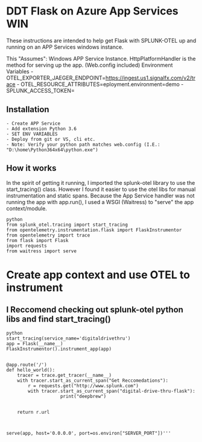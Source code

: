 # DDT Flask on Azure App Services WIN

These instructions are intended to help get Flask with SPLUNK-OTEL up and running on an APP Services windows instance.  

This "Assumes":
     Windows APP Service Instance.
     HttpPlatformHandler is the method for serving up the app.  (Web.config included)
     Environment Variables 
        - OTEL_EXPORTER_JAEGER_ENDPOINT=https://ingest.us1.signalfx.com/v2/trace
        - OTEL_RESOURCE_ATTRIBUTES=eployment.environment=demo
        - SPLUNK_ACCESS_TOKEN=<your access token>


## Installation

    - Create APP Service
    - Add extension Python 3.6
    - SET ENV VARIABLES
    - Deploy from git or VS, cli etc.
    - Note: Verify your python path matches web.config (I.E.: "D:\home\Python364x64\python.exe")


## How it works


In the spirit of getting it running, I imported the splunk-otel library to use the start_tracing() class. However I found it easier to use the otel libs for manual instrumentation and static spans.  Because the App Service handler was not running the app with app.run(), I used a WSGI (Waitress) to "serve"  the app context/module.

    python
    from splunk_otel.tracing import start_tracing
    from opentelemetry.instrumentation.flask import FlaskInstrumentor
    from opentelemetry import trace
    from flask import Flask
    import requests
    from waitress import serve 
    

# Create app context  and use OTEL to instrument

## I Reccomend checking out splunk-otel python libs and find start_tracing()




    python
    start_tracing(service_name='digitaldrivethru')
    app = Flask(__name__)
    FlaskInstrumentor().instrument_app(app)


    @app.route('/')
    def hello_world():
        tracer = trace.get_tracer(__name__)
        with tracer.start_as_current_span("Get Reccomedations"):
            r = requests.get("http://www.splunk.com")
            with tracer.start_as_current_span("digital-drive-thru-flask"):
                        print("deepbrew")


        return r.url



    serve(app, host='0.0.0.0', port=os.environ["SERVER_PORT"])'''




